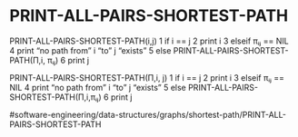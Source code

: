 # PRINT-ALL-PAIRS-SHORTEST-PATH
PRINT-ALL-PAIRS-SHORTEST-PATH(i,j)
1 if i == j
2     print i
3 elseif πᵢⱼ == NIL
4     print “no path from” i “to” j “exists”
5 else PRINT-ALL-PAIRS-SHORTEST-PATH(Π,i, πᵢⱼ)
6     print j

PRINT-ALL-PAIRS-SHORTEST-PATH(Π,i, j)
1 if i == j 
2   print i 
3 elseif πᵢⱼ == NIL 
4    print “no path from” i “to” j “exists” 
5 else PRINT-ALL-PAIRS-SHORTEST-PATH(Π,i,πᵢⱼ)
6   print j


#software-engineering/data-structures/graphs/shortest-path/PRINT-ALL-PAIRS-SHORTEST-PATH
